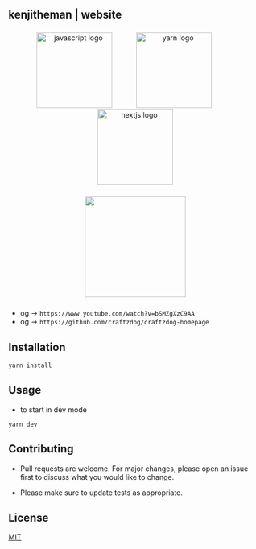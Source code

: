 <h2 align="left">kenjitheman | website</h2>

###

<div align="center">
  <img src="https://cdn.jsdelivr.net/gh/devicons/devicon/icons/javascript/javascript-plain.svg" height="150" alt="javascript logo"  />
  <img width="40" />
  <img src="https://cdn.jsdelivr.net/gh/devicons/devicon/icons/yarn/yarn-original.svg" height="150" alt="yarn logo"  />
  <img width="40" />
  <img src="https://cdn.jsdelivr.net/gh/devicons/devicon/icons/nextjs/nextjs-original.svg" height="150" alt="nextjs logo"  />
</div>

###

<div align="center">
  <img height="200" src="https://media.tenor.com/NOZpG7NaZ6wAAAAC/cool-anime-girl-amina-tricks.gif"  />
</div>

###

- og -> `https://www.youtube.com/watch?v=bSMZgXzC9AA`
- og -> `https://github.com/craftzdog/craftzdog-homepage`

## Installation

```
yarn install
```

## Usage
- to start in dev mode
```
yarn dev
```

## Contributing

- Pull requests are welcome. For major changes, please open an issue first
to discuss what you would like to change.

- Please make sure to update tests as appropriate.

## License

[MIT](https://choosealicense.com/licenses/mit/)
